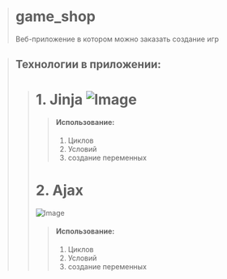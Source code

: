 > # game_shop
> Веб-приложение в котором можно заказать создание игр

> ## Технологии в приложении:
>> # 1. Jinja  ![Image](https://waksoft.susu.ru/wp-content/uploads/2021/04/transparant-jinja.png)
>>> #### Использование:
>>> 1. Циклов
>>> 2. Условий
>>> 3. создание переменных
>> # 2. Ajax
>> ![Image](https://cdn-icons-png.flaticon.com/512/1183/1183690.png)
>>> #### Использование:
>>> 1. Циклов
>>> 2. Условий
>>> 3. создание переменных
  
  
